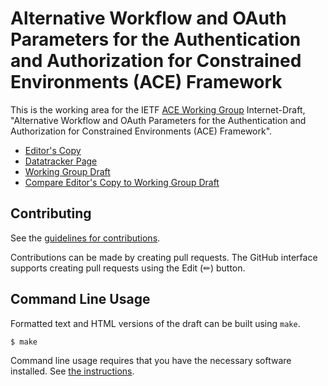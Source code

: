 # Alternative Workflow and OAuth Parameters for the Authentication and Authorization for Constrained Environments (ACE) Framework

This is the working area for the IETF [ACE Working Group](https://datatracker.ietf.org/wg/ace/documents/) Internet-Draft, "Alternative Workflow and OAuth Parameters for the Authentication and Authorization for Constrained Environments (ACE) Framework".

* [Editor's Copy](https://ace-wg.github.io/ace-workflow-and-params/#go.draft-ietf-ace-workflow-and-params.html)
* [Datatracker Page](https://datatracker.ietf.org/doc/draft-ietf-ace-workflow-and-params)
* [Working Group Draft](https://datatracker.ietf.org/doc/html/draft-ietf-ace-workflow-and-params)
* [Compare Editor's Copy to Working Group Draft](https://ace-wg.github.io/ace-workflow-and-params/#go.draft-ietf-ace-workflow-and-params.diff)


## Contributing

See the
[guidelines for contributions](https://github.com/ace-wg/ace-workflow-and-params/blob/main/CONTRIBUTING.md).

Contributions can be made by creating pull requests.
The GitHub interface supports creating pull requests using the Edit (✏) button.


## Command Line Usage

Formatted text and HTML versions of the draft can be built using `make`.

```sh
$ make
```

Command line usage requires that you have the necessary software installed.  See
[the instructions](https://github.com/martinthomson/i-d-template/blob/main/doc/SETUP.md).

